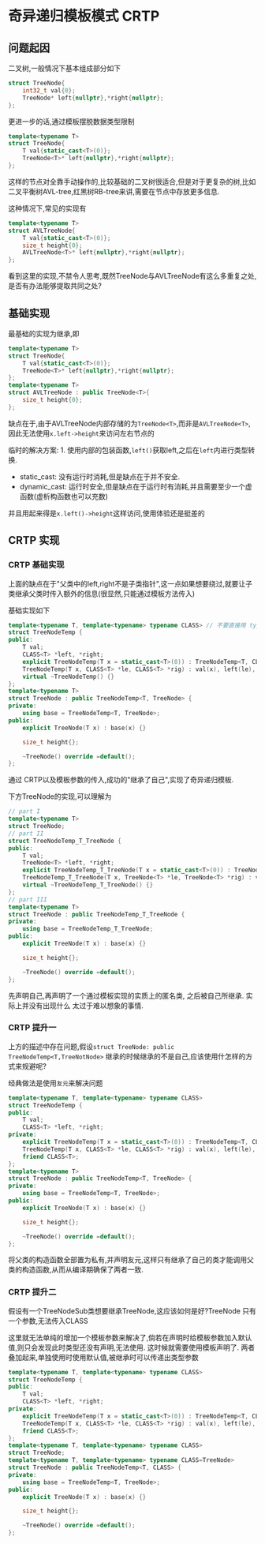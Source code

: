 <!--
 * @Github: https://github.com/Certseeds/words
 * @Author: nanoseeds
 * @Date: 2021-10-09 21:15:20
 * @LastEditors: nanoseeds
 * @LastEditTime: 2021-10-09 22:34:37
 * @License: CC-BY-NC-SA_V4_0 or any later version 
 -->

# 奇异递归模板模式 CRTP

## 问题起因

二叉树,一般情况下基本组成部分如下

``` cpp
struct TreeNode{
    int32_t val{0};
    TreeNode* left{nullptr},*right{nullptr};
};
```

更进一步的话,通过模板摆脱数据类型限制

``` cpp
template<typename T>
struct TreeNode{
    T val{static_cast<T>(0)};
    TreeNode<T>* left{nullptr},*right{nullptr};
};
```

这样的节点对全靠手动操作的,比较基础的二叉树很适合,但是对于更复杂的树,比如二叉平衡树AVL-tree,红黑树RB-tree来讲,需要在节点中存放更多信息.

这种情况下,常见的实现有

``` cpp
template<typename T>
struct AVLTreeNode{
    T val{static_cast<T>(0)};
    size_t height{0};
    AVLTreeNode<T>* left{nullptr},*right{nullptr};
};
```

看到这里的实现,不禁令人思考,既然TreeNode与AVLTreeNode有这么多重复之处,是否有办法能够提取共同之处?

## 基础实现

最基础的实现为继承,即

``` cpp
template<typename T>
struct TreeNode{
    T val{static_cast<T>(0)};
    TreeNode<T>* left{nullptr},*right{nullptr};
};
template<typename T>
struct AVLTreeNode : public TreeNode<T>{
    size_t height{0};
};
```

缺点在于,由于AVLTreeNode内部存储的为`TreeNode<T>`,而非是`AVLTreeNode<T>`,因此无法使用`x.left->height`来访问左右节点的

临时的解决方案: 1. 使用内部的包装函数,`left()`获取left,之后在`left`内进行类型转换.

+ static_cast: 没有运行时消耗,但是缺点在于并不安全.
+ dynamic_cast: 运行时安全,但是缺点在于运行时有消耗,并且需要至少一个虚函数(虚析构函数也可以充数)

并且用起来得是`x.left()->height`这样访问,使用体验还是挺差的

## CRTP 实现

### CRTP 基础实现

上面的缺点在于"父类中的left,right不是子类指针",这一点如果想要绕过,就要让子类继承父类时传入额外的信息(很显然,只能通过模板方法传入)

基础实现如下

``` cpp
template<typename T, template<typename> typename CLASS> // 不要直接用 typename CLASS,传入 CLASS<T>,那样规约能力不足,需要有三个因素要考虑
struct TreeNodeTemp {
public:
    T val;
    CLASS<T> *left, *right;
    explicit TreeNodeTemp(T x = static_cast<T>(0)) : TreeNodeTemp<T, CLASS>(x, nullptr, nullptr) {};
    TreeNodeTemp(T x, CLASS<T> *le, CLASS<T> *rig) : val(x), left(le), right(rig) {};
    virtual ~TreeNodeTemp() {}
};
template<typename T>
struct TreeNode : public TreeNodeTemp<T, TreeNode> {
private:
    using base = TreeNodeTemp<T, TreeNode>;
public:
    explicit TreeNode(T x) : base(x) {}

    size_t height{};

    ~TreeNode() override =default();
};
```

通过 CRTP以及模板参数的传入,成功的"继承了自己",实现了奇异递归模板.

下方TreeNode的实现,可以理解为

``` cpp
// part I
template<typename T>
struct TreeNode;
// part II
struct TreeNodeTemp_T_TreeNode {
public:
    T val;
    TreeNode<T> *left, *right;
    explicit TreeNodeTemp_T_TreeNode(T x = static_cast<T>(0)) : TreeNodeTemp_T_TreeNode(x, nullptr, nullptr) {};
    TreeNodeTemp_T_TreeNode(T x, TreeNode<T> *le, TreeNode<T> *rig) : val(x), left(le), right(rig) {};
    virtual ~TreeNodeTemp_T_TreeNode() {}
};
// part III
template<typename T>
struct TreeNode : public TreeNodeTemp_T_TreeNode {
private:
    using base = TreeNodeTemp_T_TreeNode;
public:
    explicit TreeNode(T x) : base(x) {}

    size_t height{};

    ~TreeNode() override =default();
};
```

先声明自己,再声明了一个通过模板实现的实质上的匿名类, 之后被自己所继承. 实际上并没有出现什么 太过于难以想象的事情.

### CRTP 提升一

上方的描述中存在问题,假设`struct TreeNode: public TreeNodeTemp<T,TreeNotNode>` 继承的时候继承的不是自己,应该使用什怎样的方式来规避呢?

经典做法是使用`友元`来解决问题

``` cpp
template<typename T, template<typename> typename CLASS>
struct TreeNodeTemp {
public:
    T val;
    CLASS<T> *left, *right;
private:
    explicit TreeNodeTemp(T x = static_cast<T>(0)) : TreeNodeTemp<T, CLASS>(x, nullptr, nullptr) {};
    TreeNodeTemp(T x, CLASS<T> *le, CLASS<T> *rig) : val(x), left(le), right(rig) {};
    friend CLASS<T>;
};
template<typename T>
struct TreeNode : public TreeNodeTemp<T, TreeNode> {
private:
    using base = TreeNodeTemp<T, TreeNode>;
public:
    explicit TreeNode(T x) : base(x) {}

    size_t height{};

    ~TreeNode() override =default();
};
```

将父类的构造函数全部置为私有,并声明友元,这样只有继承了自己的类才能调用父类的构造函数,从而从编译期确保了两者一致.

### CRTP 提升二

假设有一个TreeNodeSub类想要继承TreeNode,这应该如何是好?TreeNode 只有一个参数,无法传入CLASS

这里就无法单纯的增加一个模板参数来解决了,倘若在声明时给模板参数加入默认值,则只会发现此时类型还没有声明,无法使用.
这时候就需要使用模板声明了. 两者叠加起来,单独使用时使用默认值,被继承时可以传递出类型参数

``` cpp
template<typename T, template<typename> typename CLASS>
struct TreeNodeTemp {
public:
    T val;
    CLASS<T> *left, *right;
private:
    explicit TreeNodeTemp(T x = static_cast<T>(0)) : TreeNodeTemp<T, CLASS>(x, nullptr, nullptr) {};
    TreeNodeTemp(T x, CLASS<T> *le, CLASS<T> *rig) : val(x), left(le), right(rig) {};
    friend CLASS<T>;
};
template<typename T, template<typename> typename CLASS>
struct TreeNode;
template<typename T, template<typename> typename CLASS=TreeNode>
struct TreeNode : public TreeNodeTemp<T, CLASS> {
private:
    using base = TreeNodeTemp<T, TreeNode>;
public:
    explicit TreeNode(T x) : base(x) {}

    size_t height{};

    ~TreeNode() override =default();
};
```
